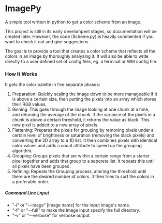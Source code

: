 # ImagePy
A simple tool written in python to get a color scheme from an image.

This project is still in its early develompent stages, so documentation will be created later. However, the code (Scheme.py) is heavily commented if you want to check it out and give suggestions.

The goal is to provide a tool that creates a color scheme that reflects all the colors in an image by thoroughly analyzing it. It will also be able to write directly to a user defined set of config files, eg. a terminal or WM config file.

### How It Works
It gets the color palette in five separate phases:
1. Preparation: Quickly scaling the image down to be more manageable if it is above a certain size, then putting the pixels into an array which stores their RGB values.
2. Binning: This goes through the image looking at one chunk at a time, and returning the average of the chunk. If the variance of the pixels in a chunk is above a certain threshold, it returns the value as black. This new pixel is added to a new array of pixels.
3. Flattening: Prepares the pixels for grouping by removing pixels under a certain level of brightness or saturation (removing the black pixels) and converting the 2D array to a 1D list. It then combines pixels with identical color values and adds a count attribute to speed up the grouping algorithm.
4. Grouping: Groups pixels that are within a certain range from a starter pixel together and adds that group to a seperete list. It repeats this until all pixels have been grouped.
5. Refining: Repeats the Grouping process, altering the threshold until there are the desired number of colors. It then tries to sort the colors in a preferable order.

##### Command Line Lnput
- "-i" or "--image" [image name] for the input image's name.
- "-f" or "--full" to make the image input specify the full directory.
- "-v" or "--verbose" for verbose output.
